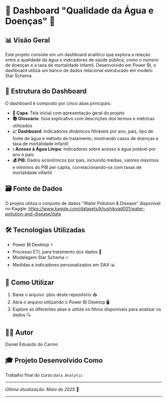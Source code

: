 # 🌊 Dashboard "Qualidade da Água e Doenças" 🏥

## 📊 Visão Geral
Este projeto consiste em um dashboard analítico que explora a relação entre a qualidade da água e indicadores de saúde pública, como o número de doenças e a taxa de mortalidade infantil. Desenvolvido em Power BI, o dashboard utiliza um banco de dados relacional estruturado em modelo Star Schema.

## 🧩 Estrutura do Dashboard
O dashboard é composto por cinco abas principais:

- **📝 Capa**: Tela inicial com apresentação geral do projeto
- **📚 Glossário**: Guia explicativo com descrições dos termos e métricas utilizados
- **📈 Dashboard**: Indicadores dinâmicos filtráveis por ano, país, tipo de fonte de água e método de tratamento, mostrando casos de doenças e taxa de mortalidade infantil
- **💧 Acesso à Água Limpa**: Indicadores sobre acesso à água potável por ano e país
- **💰 PIB**: Dados econômicos por país, incluindo médias, valores máximos e mínimos do PIB per capita, correlacionando-os com taxas de mortalidade infantil

## 🗃️ Fonte de Dados
O projeto utiliza o conjunto de dados "Water Pollution & Disease" disponível no Kaggle:
https://www.kaggle.com/datasets/khushikyad001/water-pollution-and-disease/data

## 🛠️ Tecnologias Utilizadas
- Power BI Desktop ⚡
- Processo ETL para tratamento dos dados 🔄
- Modelagem Star Schema ⭐
- Medidas e indicadores personalizados em DAX 📊

## 🚀 Como Utilizar
1. Baixe o arquivo .pbix deste repositório 📥
2. Abra o arquivo utilizando o Power BI Desktop 🖥️
3. Explore as diferentes abas e utilize os filtros disponíveis para analisar os dados 🔍

## 👨‍💻 Autor
Daniel Eduardo do Carmo

## 🎓 Projeto Desenvolvido Como
Trabalho final do curso `Data Analytic`

---

*Última atualização: Maio de 2025* 📅

---
